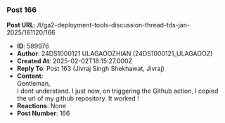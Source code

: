### Post 166
**Post URL**: /t/ga2-deployment-tools-discussion-thread-tds-jan-2025/161120/166
- **ID**: 589976
- **Author**: 24DS1000121 ULAGAOOZHIAN (24DS1000121_ULAGAOOZ)
- **Created At**: 2025-02-02T18:15:27.000Z
- **Reply To**: Post 163 (Jivraj Singh Shekhawat, Jivraj)
- **Content**:  
  Gentleman,<br>
I dont understand. I just now, on triggering the Github action, I copied the url of my github repository. It worked !
- **Reactions**: None
- **Post Number**: 166

